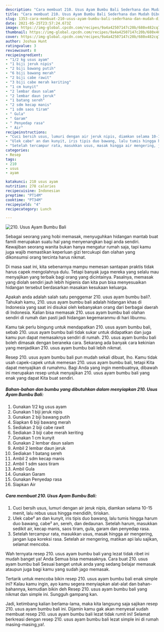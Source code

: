 ```yaml
---
description: "Cara membuat 210. Usus Ayam Bumbu Bali Sederhana dan Mudah Dibuat"
title: "Cara membuat 210. Usus Ayam Bumbu Bali Sederhana dan Mudah Dibuat"
slug: 1353-cara-membuat-210-usus-ayam-bumbu-bali-sederhana-dan-mudah-dibuat
date: 2021-05-25T23:57:24.673Z
image: https://img-global.cpcdn.com/recipes/9a4a42507147c20b/680x482cq70/210-usus-ayam-bumbu-bali-foto-resep-utama.jpg
thumbnail: https://img-global.cpcdn.com/recipes/9a4a42507147c20b/680x482cq70/210-usus-ayam-bumbu-bali-foto-resep-utama.jpg
cover: https://img-global.cpcdn.com/recipes/9a4a42507147c20b/680x482cq70/210-usus-ayam-bumbu-bali-foto-resep-utama.jpg
author: Joshua Hunt
ratingvalue: 3
reviewcount: 8
recipeingredient:
- "1/2 kg usus ayam"
- "1 biji jeruk nipis"
- "2 biji bawang putih"
- "6 biji bawang merah"
- "2 biji cabe rawit"
- "3 biji cabe merah keriting"
- "1 cm kunyit"
- "2 lembar daun salam"
- "2 lembar daun jeruk"
- "1 batang sereh"
- "2 sdm kecap manis"
- "1 sdm saos tiram"
- " Gula"
- " Garam"
- " Penyedap rasa"
- " Air"
recipeinstructions:
- "Cuci bersih usus, lumuri dengan air jeruk nipis, diamkan selama 10-15 menit, lalu rebus usus hingga mendidih, tiriskan."
- "Ulek cabe² an dan kunyit, iris tipis duo bawang, lalu tumis hingga harum duo bawang, cabe² an, sereh, dan dedaunan. Setelah harum, masukkan sedikit air, kecap manis, saos tiram, gula, garam dan penyedap rasa."
- "Setelah tercampur rata, masukkan usus, masak hingga air mengering, jangan lupa koreksi rasa. Setelah air mengering, matikan api lalu sajikan, selamat mencoba."
categories:
- Resep
tags:
- 210
- usus
- ayam

katakunci: 210 usus ayam 
nutrition: 278 calories
recipecuisine: Indonesian
preptime: "PT14M"
cooktime: "PT34M"
recipeyield: "4"
recipecategory: Lunch

---
```



![210. Usus Ayam Bumbu Bali](https://img-global.cpcdn.com/recipes/9a4a42507147c20b/680x482cq70/210-usus-ayam-bumbu-bali-foto-resep-utama.jpg)

Sebagai seorang yang hobi memasak, menyuguhkan hidangan mantab buat famili merupakan suatu hal yang menyenangkan bagi anda sendiri. Kewajiban seorang  wanita bukan hanya mengatur rumah saja, tapi kamu juga wajib memastikan keperluan gizi tercukupi dan olahan yang dikonsumsi orang tercinta harus nikmat.

Di masa  saat ini, kita sebenarnya mampu memesan santapan praktis tidak harus capek mengolahnya dulu. Tetapi banyak juga mereka yang selalu mau menyajikan yang terbaik bagi orang yang dicintainya. Pasalnya, memasak yang diolah sendiri jauh lebih higienis dan kita pun bisa menyesuaikan hidangan tersebut berdasarkan masakan kesukaan keluarga. 



Apakah anda adalah salah satu penggemar 210. usus ayam bumbu bali?. Tahukah kamu, 210. usus ayam bumbu bali adalah hidangan khas di Indonesia yang saat ini disukai oleh kebanyakan orang dari berbagai daerah di Indonesia. Kalian bisa memasak 210. usus ayam bumbu bali olahan sendiri di rumah dan pasti jadi hidangan kegemaranmu di hari liburmu.

Kamu tak perlu bingung untuk mendapatkan 210. usus ayam bumbu bali, sebab 210. usus ayam bumbu bali tidak sukar untuk didapatkan dan juga kamu pun dapat memasaknya sendiri di rumah. 210. usus ayam bumbu bali boleh dimasak dengan beraneka cara. Sekarang ada banyak cara kekinian yang menjadikan 210. usus ayam bumbu bali lebih nikmat.

Resep 210. usus ayam bumbu bali pun mudah sekali dibuat, lho. Kamu tidak usah capek-capek untuk memesan 210. usus ayam bumbu bali, tetapi Kita dapat menyajikan di rumahmu. Bagi Anda yang ingin membuatnya, dibawah ini merupakan resep untuk menyajikan 210. usus ayam bumbu bali yang enak yang dapat Kita buat sendiri.

<!--inarticleads1-->

##### Bahan-bahan dan bumbu yang dibutuhkan dalam menyiapkan 210. Usus Ayam Bumbu Bali:

1. Gunakan 1/2 kg usus ayam
1. Gunakan 1 biji jeruk nipis
1. Gunakan 2 biji bawang putih
1. Siapkan 6 biji bawang merah
1. Sediakan 2 biji cabe rawit
1. Sediakan 3 biji cabe merah keriting
1. Gunakan 1 cm kunyit
1. Gunakan 2 lembar daun salam
1. Ambil 2 lembar daun jeruk
1. Sediakan 1 batang sereh
1. Ambil 2 sdm kecap manis
1. Ambil 1 sdm saos tiram
1. Ambil  Gula
1. Gunakan  Garam
1. Gunakan  Penyedap rasa
1. Siapkan  Air




<!--inarticleads2-->

##### Cara membuat 210. Usus Ayam Bumbu Bali:

1. Cuci bersih usus, lumuri dengan air jeruk nipis, diamkan selama 10-15 menit, lalu rebus usus hingga mendidih, tiriskan.
1. Ulek cabe² an dan kunyit, iris tipis duo bawang, lalu tumis hingga harum duo bawang, cabe² an, sereh, dan dedaunan. Setelah harum, masukkan sedikit air, kecap manis, saos tiram, gula, garam dan penyedap rasa.
1. Setelah tercampur rata, masukkan usus, masak hingga air mengering, jangan lupa koreksi rasa. Setelah air mengering, matikan api lalu sajikan, selamat mencoba.




Wah ternyata resep 210. usus ayam bumbu bali yang lezat tidak ribet ini mudah banget ya! Anda Semua bisa memasaknya. Cara buat 210. usus ayam bumbu bali Sesuai banget untuk anda yang sedang belajar memasak ataupun juga bagi kamu yang sudah jago memasak.

Tertarik untuk mencoba bikin resep 210. usus ayam bumbu bali enak simple ini? Kalau kamu ingin, ayo kamu segera menyiapkan alat-alat dan bahan-bahannya, kemudian bikin deh Resep 210. usus ayam bumbu bali yang nikmat dan simple ini. Sungguh gampang kan. 

Jadi, ketimbang kalian berlama-lama, maka kita langsung saja sajikan resep 210. usus ayam bumbu bali ini. Dijamin kamu gak akan menyesal sudah membuat resep 210. usus ayam bumbu bali lezat tidak rumit ini! Selamat berkreasi dengan resep 210. usus ayam bumbu bali lezat simple ini di rumah masing-masing,ya!.

